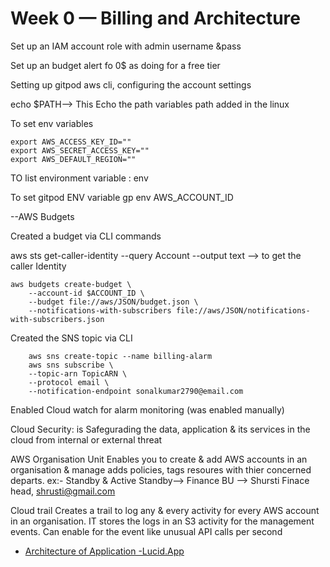 # Week 0 — Billing and Architecture

Set up an IAM account role with admin username &pass

Set up an budget alert fo 0$ as doing for a free tier

Setting up gitpod aws cli, configuring the account settings

echo $PATH--> This Echo the path variables path added in the linux 

To set env variables
```
export AWS_ACCESS_KEY_ID=""
export AWS_SECRET_ACCESS_KEY=""
export AWS_DEFAULT_REGION=""
```

TO list environment variable : env

To set gitpod ENV variable
gp env AWS_ACCOUNT_ID

--AWS Budgets

Created a budget via CLI commands

aws sts get-caller-identity --query Account --output text --> to get the caller Identity

```
aws budgets create-budget \
    --account-id $ACCOUNT_ID \
    --budget file://aws/JSON/budget.json \
    --notifications-with-subscribers file://aws/JSON/notifications-with-subscribers.json
```
Created the SNS topic via CLI
```
    aws sns create-topic --name billing-alarm
    aws sns subscribe \
    --topic-arn TopicARN \
    --protocol email \
    --notification-endpoint sonalkumar2790@email.com
```
Enabled Cloud watch for alarm monitoring (was enabled manually)

Cloud Security:
    is Safegurading the data, application & its services in the cloud from internal or external threat

AWS Organisation Unit
Enables you to create & add AWS accounts in an organisation & manage adds policies, tags resoures with thier concerned departs.
    ex:- Standby & Active
            Standby--> Finance BU --> Shursti Finace head, shrusti@gmail.com

Cloud trail
    Creates a trail to log any & every activity for every AWS account in an organisation. IT stores the logs in an S3 activity for the management events. 
Can enable for the event like unusual API calls per second

- [Architecture of Application -Lucid.App](https://lucid.app/lucidchart/fbd6c6bd-ad1b-4d71-a520-b5d3e10fad33/edit?viewport_loc=-1143%2C-3704%2C4192%2C1955%2C0_0&invitationId=inv_4a703e12-0cc7-4e71-9882-d333a9972d9c)
